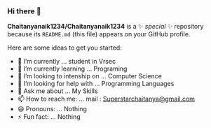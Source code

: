 ### Hi there 👋


**Chaitanyanaik1234/Chaitanyanaik1234** is a ✨ _special_ ✨ repository because its `README.md` (this file) appears on your GitHub profile.

Here are some ideas to get you started:

- 🔭 I’m currently  ... student in Vrsec
- 🌱 I’m currently learning ... Programing
- 👯 I’m looking to intenship on ... Computer Science 
- 🤔 I’m looking for help with ... Programming Languages 
- 💬 Ask me about ... My Skills
- 📫 How to reach me: ... mail : Superstarchaitanya@gmail.com
- 😄 Pronouns: ... Nothing
- ⚡ Fun fact: ... Nothing

